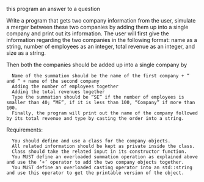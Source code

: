 this program an answer to a question

Write a program that gets two company information from the user, simulate a merger between these two companies by adding them up into a single company and print out its information. The user will first give the information regarding the two companies in the following format: name as a string, number of employees as an integer, total revenue as an integer, and size as a string.

  Then both the companies should be added up into a single company by

      Name of the summation should be the name of the first company + “ and “ + name of the second company
      Adding the number of employees together
      Adding the total revenues together
      Type the summation should be “SE” if the number of employees is smaller than 40; “ME”, if it is less than 100, “Company” if more than 100.
      Finally, the program will print out the name of the company followed by its total revenue and type by casting the order into a string.

  Requirements:

      You should define and use a class for the company objects.
      All related information should be kept as private inside the class.
      Class should take the related input in its constructor function.
      You MUST define an overloaded summation operation as explained above and use the ‘+’ operator to add the two company objects together.
      You MUST define an overloaded casting operator into an std::string and use this operator to get the printable version of the object.
